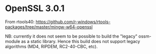 # OpenSSL 3.0.1

From rtools40: https://github.com/r-windows/rtools-packages/tree/master/mingw-w64-openssl

NB: currently it does not seem to be possible to build the "legacy" ossm-module as a static library. Hence this build does not support legacy algorithms (MD4, RIPDEM, RC2-40-CBC, etc).
